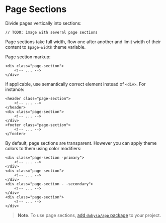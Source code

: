 # Page Sections #


Divide pages vertically into sections:

    // TODO: image with several page sections

Page sections take full width, flow one after another and limit width of their content to `$page-width` theme variable.

Page section markup:

    <div class="page-section">
        <!-- ... -->
    </div>

If applicable, use semantically correct element instead of `<div>`. For instance:

    <header class="page-section">
        <!-- ... -->
    </header>
    <div class="page-section">
        <!-- ... -->
    </div>
    <footer class="page-section">
        <!-- ... -->
    </footer>

By default, page sections are transparent. However you can apply theme colors to them using color modifiers:

    <div class="page-section -primary">
        <!-- ... -->
    </div>
    <div class="page-section">
        <!-- ... -->
    </div>
    <div class="page-section - -secondary">
        <!-- ... -->
    </div>
    <div class="page-section">
        <!-- ... -->
    </div>

> **Note**. To use page sections, [add `dubysa/app` package](#) to your project.